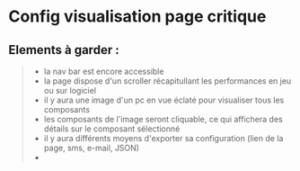# Config visualisation page critique

## Elements à garder : 
> - la nav bar est encore accessible
> - la page dispose d'un scroller récapitullant les performances en jeu ou sur logiciel
> - il y aura une image d'un pc en vue éclaté pour visualiser tous les composants
> - les composants de l'image seront cliquable, ce qui affichera des détails sur le composant sélectionné
> - il y aura différents moyens d'exporter sa configuration (lien de la page, sms, e-mail, JSON)
> - 


